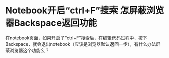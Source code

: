 # Notebook开启“ctrl+F”搜索 怎屏蔽浏览器Backspace返回功能

在notebook页面，如果开启了“ctrl+F”搜索后，在编辑代码过程中，按下Backspace，就会退出notebook（应该是浏览器默认返回一步），有什么办法屏蔽浏览器这个功能么？